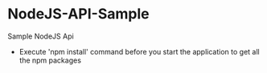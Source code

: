# NodeJS-API-Sample
Sample NodeJS Api

- Execute 'npm install' command before you start the application to get all the npm packages

